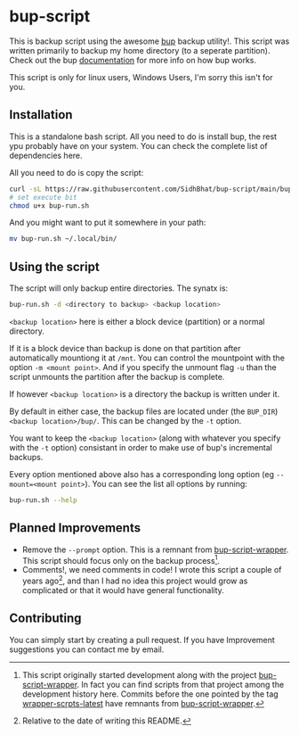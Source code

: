 # bup-script

This is backup script using the awesome [bup](https://github.com/bup/bup) backup utility!. This script
was written primarily to backup my home directory (to a seperate partition). Check out the bup
[documentation](https://bup.github.io/) for more info on how bup works.

This script is only for linux users, Windows Users, I'm sorry this isn't for you.

## Installation

This is a standalone bash script. All you need to do is install bup, the rest ypu probably have on your
system. You can check the complete list of dependencies here.

All you need to do is copy the script:

```bash
curl -sL https://raw.githubusercontent.com/SidhBhat/bup-script/main/bup-run.sh > bup-run.sh
# set execute bit
chmod u+x bup-run.sh
```

And you might want to put it somewhere in your path:

```bash
mv bup-run.sh ~/.local/bin/
```
## Using the script

The script will only backup entire directories. The synatx is:

```bash
bup-run.sh -d <directory to backup> <backup location>
```

`<backup location>` here is either a block device (partition) or a normal directory.

If it is a block device than backup is done on that partition after automatically mountiong it at `/mnt`.
You can control the mountpoint with the option `-m <mount point>`. And if you specify the unmount flag
`-u` than the script unmounts the partition after the backup is complete.

If however `<backup location>` is a directory the backup is written under it.

By default in either case, the backup files are located under \(the `BUP_DIR`\) `<backup location>/bup/`.
This can be changed by the `-t` option.

You want to keep the `<backup location>` \(along with whatever you specify with the `-t` option\) consistant
in order to make use of bup's incremental backups.

Every option mentioned above also has a corresponding long option (eg `--mount=<mount point>`). You can see
the list all options by running:

```bash
bup-run.sh --help
```

## Planned Improvements

 - Remove the `--prompt` option. This is a remnant from [bup-script-wrapper](https://github.com/SidhBhat/bup-script-wrapper).
   This script should focus only on the backup process[^1].
 - Comments!, we need comments in code! I wrote this script a couple of years ago[^2], and than I had no idea this
   project would grow as complicated or that it would have general functionality.

## Contributing

You can simply start by creating a pull request. If you have Improvement suggestions you can contact me by email.


[^1]: This script originally started development along with the project [bup-script-wrapper](https://github.com/SidhBhat/bup-script-wrapper).
In fact you can find scripts from that project among the development history here. Commits before the one pointed by
the tag [wrapper-scrpts-latest](https://github.com/SidhBhat/bup-script/releases/tag/wrapper-scrpts-latest) have
remnants from [bup-script-wrapper](https://github.com/SidhBhat/bup-script-wrapper).
[^2]: Relative to the date of writing this README.
